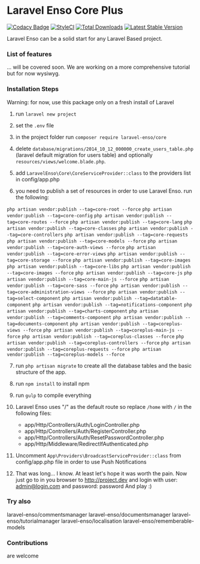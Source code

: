 # Laravel Enso Core Plus
[![Codacy Badge](https://api.codacy.com/project/badge/Grade/9f5855ab67cf4581afb20587836d49fc)](https://www.codacy.com/app/laravel-enso/CorePlus?utm_source=github.com&utm_medium=referral&utm_content=laravel-enso/CorePlus&utm_campaign=badger)
[![StyleCI](https://styleci.io/repos/86157480/shield?branch=master)](https://styleci.io/repos/86157480)
[![Total Downloads](https://poser.pugx.org/laravel-enso/coreplus/downloads)](https://packagist.org/packages/laravel-enso/coreplus)
[![Latest Stable Version](https://poser.pugx.org/laravel-enso/coreplus/version)](https://packagist.org/packages/laravel-enso/coreplus)

Laravel Enso can be a solid start for any Laravel Based project.

### List of features

 ... will be covered soon. We are working on a more comprehensive tutorial but for now wysiwyg.

### Installation Steps

Warning: for now, use this package only on a fresh install of Laravel

1. run `laravel new project`

2. set the `.env` file

3. in the project folder run `composer require laravel-enso/core`

4. delete `database/migrations/2014_10_12_000000_create_users_table.php` (laravel default migration for users table) and optionally `resources/views/welcome.blade.php`.

5. add `LaravelEnso\Core\CoreServiceProvider::class` to the providers list in config/app.php

6. you need to publish a set of resources in order to use Laravel Enso. run the following:

`php artisan vendor:publish --tag=core-root --force`
`php artisan vendor:publish --tag=core-config`
`php artisan vendor:publish --tag=core-routes --force`
`php artisan vendor:publish --tag=core-lang`
`php artisan vendor:publish --tag=core-classes`
`php artisan vendor:publish --tag=core-controllers`
`php artisan vendor:publish --tag=core-requests`
`php artisan vendor:publish --tag=core-models --force`
`php artisan vendor:publish --tag=core-auth-views --force`
`php artisan vendor:publish --tag=core-error-views`
`php artisan vendor:publish --tag=core-storage --force`
`php artisan vendor:publish --tag=core-images`
`php artisan vendor:publish --tag=core-libs`
`php artisan vendor:publish --tag=core-images --force`
`php artisan vendor:publish --tag=core-js`
`php artisan vendor:publish --tag=core-main-js --force`
`php artisan vendor:publish --tag=core-sass --force`
`php artisan vendor:publish --tag=core-administration-views --force`
`php artisan vendor:publish --tag=select-component`
`php artisan vendor:publish --tag=datatable-component`
`php artisan vendor:publish --tag=notifications-component`
`php artisan vendor:publish --tag=charts-component`
`php artisan vendor:publish --tag=comments-component`
`php artisan vendor:publish --tag=documents-component`
`php artisan vendor:publish --tag=coreplus-views --force`
`php artisan vendor:publish --tag=coreplus-main-js --force`
`php artisan vendor:publish --tag=coreplus-classes --force`
`php artisan vendor:publish --tag=coreplus-controllers --force`
`php artisan vendor:publish --tag=coreplus-requests --force`
`php artisan vendor:publish --tag=coreplus-models --force`

7. run `php artisan migrate` to create all the database tables and the basic structure of the app.

8. run `npm install` to install npm

9. run `gulp` to compile everything

10. Laravel Enso uses "/" as the default route so replace `/home` with `/` in the following files:
    - app/Http/Controllers/Auth/LoginController.php
    - app/Http/Controllers/Auth/RegisterController.php
    - app/Http/Controllers/Auth/ResetPasswordController.php
    - app/Http/Middleware/RedirectIfAuthenticated.php

11. Uncomment `App\Providers\BroadcastServiceProvider::class` from config/app.php file in order to use Push Notifications

12. That was long... I know. At least let's hope it was worth the pain.
Now just go to in you browser to http://project.dev and login with user: admin@login.com and password: password
And play :)

### Try also

laravel-enso/commentsmanager
laravel-enso/documentsmanager
laravel-enso/tutorialmanager
laravel-enso/localisation
laravel-enso/rememberable-models

### Contributions

are welcome
